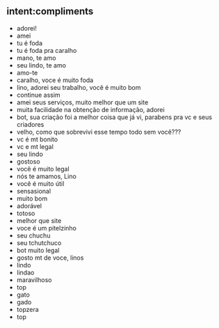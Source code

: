 ## intent:compliments
- adorei!
- amei
- tu é foda
- tu é foda pra caralho
- mano, te amo
- seu lindo, te amo
- amo-te
- caralho, voce é muito foda
- lino, adorei seu trabalho, você é muito bom
- continue assim
- amei seus serviços, muito melhor que um site
- muita facilidade na obtenção de informação, adorei
- bot, sua criação foi a melhor coisa que já vi, parabens pra vc e seus criadores
- velho, como que sobrevivi esse tempo todo sem você???
- vc é mt bonito
- vc e mt legal
- seu lindo
- gostoso
- você é muito legal
- nós te amamos, Lino
- você é muito útil
- sensasional
- muito bom
- adorável
- totoso
- melhor que site
- voce é um pitelzinho
- seu chuchu
- seu tchutchuco
- bot muito legal
- gosto mt de voce, linos
- lindo
- lindao
- maravilhoso
- top
- gato
- gado
- topzera
- top